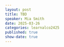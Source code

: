 ```yaml
---
layout: post
title: TBD
speaker: Mia Smith
date: 2025-03-26
categories: learnalco2425
published: true
show-date: true
---
```

